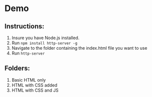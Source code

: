 # Demo

## Instructions:

1. Insure you have Node.js installed.
2. Run `npm install http-server -g`
3. Navigate to the folder containing the index.html file you want to use
4. Run `http-server`

## Folders:

1. Basic HTML only
2. HTML with CSS added
3. HTML with CSS and JS

